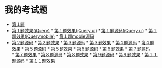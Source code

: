 # 我的考试题

* [第１题](https://github.com/cheneywongyu/exam/blob/gh-pages/1-jquery.html)
* [第１题效果(jQuery)](https://cheneywongyu.github.io/exam/1-jquery.html)
* [第１题效果(jQuery ui)](https://cheneywongyu.github.io/exam/1-jqueryui.html)
* [第１题源码(jQuery ui)](https://github.com/cheneywongyu/exam/blob/gh-pages/1-jqueryui.html)
* [第１题效果(jQuerymobile)](https://cheneywongyu.github.io/exam/1-jquerymoblie.html)
* [第１题moblie源码](https://github.com/cheneywongyu/exam/blob/gh-pages/1-jquerymobile.html)
* [第２题源码](https://github.com/cheneywongyu/exam/blob/gh-pages/2ti.html)
* [第２题效果](https://cheneywongyu.github.io/exam/2ti.html)
* [第３题源码](https://github.com/cheneywongyu/exam/blob/gh-pages/3ti.html)
* [第３题效果](https://cheneywongyu.github.io/exam/3ti.html)
* [第４题源码](https://github.com/cheneywongyu/exam/blob/gh-pages/4ti.html)
* [第４题效果](https://cheneywongyu.github.io/exam/4ti.html)
* [第５题源码](https://github.com/cheneywongyu/exam/blob/gh-pages/5ti.html)
* [第５题效果](https://cheneywongyu.github.io/exam/5ti.html)
* [第６题源码](https://github.com/cheneywongyu/exam/blob/gh-pages/6ti.html)
* [第６题效果](https://cheneywongyu.github.io/exam/6ti.html)
* [第７题源码](https://github.com/cheneywongyu/exam/blob/gh-pages/7ti.html)
* [第７题效果](https://cheneywongyu.github.io/exam/7ti.html)
* [第８题源码](https://github.com/cheneywongyu/exam/blob/gh-pages/8ti.html)
* [第８题效果](https://cheneywongyu.github.io/exam/8ti.html)
* [第９题源码](https://github.com/cheneywongyu/exam/blob/gh-pages/9ti.html)
* [第９题效果](https://cheneywongyu.github.io/exam/9ti.html)
* [第１１题源码](https://github.com/cheneywongyu/exam/blob/gh-pages/11ti.html)
* [第１１题效果](https://cheneywongyu.github.io/exam/11ti.html)
